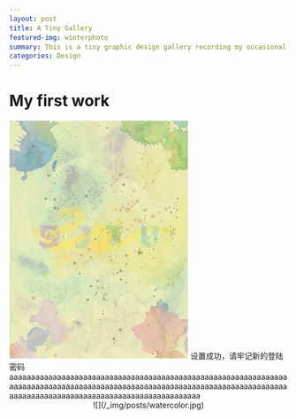 ```yaml
---
layout: post
title: A Tiny Gallery
featured-img: winterphoto
summary: This is a tiny graphic design gallery recording my occasional inspiration
categories: Design
---
```

# My first work
<div>
    <img src="/_img/posts/watercolor.jpg">
    <span>设置成功，请牢记新的登陆密码aaaaaaaaaaaaaaaaaaaaaaaaaaaaaaaaaaaaaaaaaaaaaaaaaaaaaaaaaaaaaaaaaaaaaaaaaaaaaaaaaaaaaaaaaaaaaaaaaaaaaaaaaaaaaaaaaaaaaaaaaaaaaaaaaaaaaaaaaaaaaaaaaaaaaaaaaaaaaaaaaaaaaaaaaaaa</span>
</div>
<center>![](/_img/posts/watercolor.jpg) </center>


